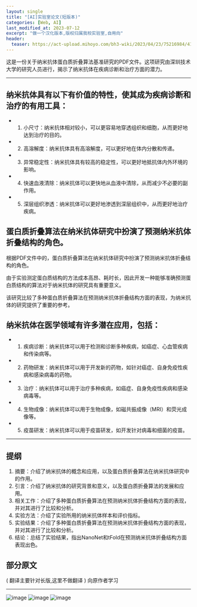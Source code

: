 ```yaml
---
layout: single
title: "[AI]实验室论文(短版本)"
categories: [Web, AI]
last_modified_at: 2023-07-12
excerpt: "做一个汉化版本,版权归属我校实验室,自用向"
header:
  teaser: https://act-upload.mihoyo.com/bh3-wiki/2023/04/23/75216984/4150feb787ed2b3b8b1a473679ceec98_8188722251725257753.png
---
```


这是一份关于纳米抗体蛋白质折叠算法基准研究的PDF文件。这项研究由深圳技术大学的研究人员进行，揭示了纳米抗体在疾病诊断和治疗方面的潜力。
___

## 纳米抗体具有以下有价值的特性，使其成为疾病诊断和治疗的有用工具：

- 1. 小尺寸：纳米抗体相对较小，可以更容易地穿透组织和细胞，从而更好地达到治疗的目的。
- 2. 高溶解度：纳米抗体具有高溶解度，可以更好地在体内分散和传递。
- 3. 异常稳定性：纳米抗体具有较高的稳定性，可以更好地抵抗体内外环境的影响。
- 4. 快速血液清除：纳米抗体可以更快地从血液中清除，从而减少不必要的副作用。
- 5. 深层组织渗透：纳米抗体可以更好地渗透到深层组织中，从而更好地治疗疾病。
 
## 蛋白质折叠算法在纳米抗体研究中扮演了预测纳米抗体折叠结构的角色。
根据PDF文件中的，蛋白质折叠算法在纳米抗体研究中扮演了预测纳米抗体折叠结构的角色。

由于实验测定蛋白质结构的方法成本高昂、耗时长，因此开发一种能够准确预测蛋白质结构的算法对于纳米抗体的研究具有重要意义。

该研究比较了多种蛋白质折叠算法在预测纳米抗体折叠结构方面的表现，为纳米抗体的研究提供了重要的参考。

## 纳米抗体在医学领域有许多潜在应用，包括：
* 1. 疾病诊断：纳米抗体可以用于检测和诊断多种疾病，如癌症、心血管疾病和传染病等。
* 2. 药物研发：纳米抗体可以用于开发新的药物，如针对癌症、自身免疫性疾病和感染病毒的药物。
* 3. 治疗：纳米抗体可以用于治疗多种疾病，如癌症、自身免疫性疾病和感染病毒等。
* 4. 生物成像：纳米抗体可以用于生物成像，如磁共振成像（MRI）和荧光成像等。
* 5. 疫苗研发：纳米抗体可以用于疫苗研发，如开发针对病毒和细菌的疫苗。
___
## 提纲
1. 摘要：介绍了纳米抗体的概念和应用，以及蛋白质折叠算法在纳米抗体研究中的作用。
2. 引言：介绍了纳米抗体的研究背景和意义，以及蛋白质折叠算法的发展和应用。
3. 相关工作：介绍了多种蛋白质折叠算法在预测纳米抗体折叠结构方面的表现，并对其进行了比较和分析。
4. 实验方法：介绍了实验所用的纳米抗体样本和评价指标。
5. 实验结果：介绍了多种蛋白质折叠算法在预测纳米抗体折叠结构方面的表现，并对其进行了比较和分析。
6. 结论：总结了实验结果，指出NanoNet和tFold在预测纳米抗体折叠结构方面表现出色。

## 部分原文
( 翻译主要针对长版,这里不做翻译 ) 向原作者学习
___
![image](https://github.com/Sumalene/March7thBlog/assets/124686994/b2906092-835c-4241-ad61-4752036993b0)
![image](https://github.com/Sumalene/March7thBlog/assets/124686994/f72d3540-7cf2-42cd-be84-b5bc348de6ef)
![image](https://github.com/Sumalene/March7thBlog/assets/124686994/3dfa634e-4a1f-44c3-b1fa-07bd3ed9f77c)






